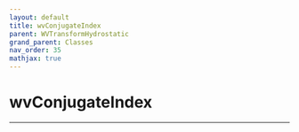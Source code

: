 ```yaml
---
layout: default
title: wvConjugateIndex
parent: WVTransformHydrostatic
grand_parent: Classes
nav_order: 35
mathjax: true
---
```


#  wvConjugateIndex




---

